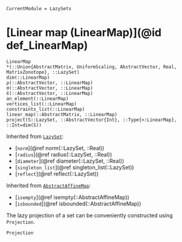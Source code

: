 ```@meta
CurrentModule = LazySets
```

# [Linear map (LinearMap)](@id def_LinearMap)

```@docs
LinearMap
*(::Union{AbstractMatrix, UniformScaling, AbstractVector, Real, MatrixZonotope}, ::LazySet)
dim(::LinearMap)
ρ(::AbstractVector, ::LinearMap)
σ(::AbstractVector, ::LinearMap)
∈(::AbstractVector, ::LinearMap)
an_element(::LinearMap)
vertices_list(::LinearMap)
constraints_list(::LinearMap)
linear_map(::AbstractMatrix, ::LinearMap)
project(S::LazySet, ::AbstractVector{Int}, ::Type{<:LinearMap}, ::Int=dim(S))
```
Inherited from [`LazySet`](@ref):
* [`norm`](@ref norm(::LazySet, ::Real))
* [`radius`](@ref radius(::LazySet, ::Real))
* [`diameter`](@ref diameter(::LazySet, ::Real))
* [`singleton_list`](@ref singleton_list(::LazySet))
* [`reflect`](@ref reflect(::LazySet))

Inherited from [`AbstractAffineMap`](@ref):
* [`isempty`](@ref isempty(::AbstractAffineMap))
* [`isbounded`](@ref isbounded(::AbstractAffineMap))

The lazy projection of a set can be conveniently constructed using `Projection`.

```@docs
Projection
```
